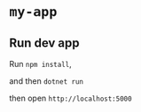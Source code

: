 # `my-app`


## Run dev app

Run `npm install`,

and then `dotnet run`

then open `http://localhost:5000`

